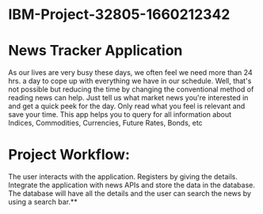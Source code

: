 # IBM-Project-32805-1660212342
# News Tracker Application

 As our lives are very busy these days, we often feel we need more than 24 hrs. a day to cope up with everything we have in our schedule. Well, that's not possible but reducing the time by changing the conventional method of reading news can help. Just tell us what market news you're interested in and get a quick peek for the day. Only read what you feel is relevant and save your time. This app helps you to query for all information about Indices, Commodities, Currencies, Future Rates, Bonds, etc

# Project Workflow:

 The user interacts with the application.
 Registers by giving the details.
 Integrate the application with news APIs and store the data in the database.
 The database will have all the details and the user can search the news by using a search bar.**
